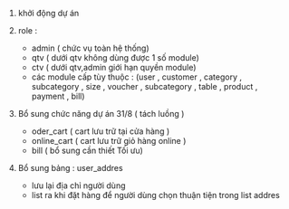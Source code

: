 1. khởi động dự án

2. role :
    - admin ( chức vụ toàn hệ thống)
    - qtv ( dưới qtv không dùng được 1 số module)
    - ctv ( dưới qtv,admin giới hạn quyền module)
    - các module cấp tùy thuộc : 
        (user , customer , category , subcategory , size , voucher , subcategory , table , product , payment , bill)

3. Bổ sung chức năng dự án 31/8 ( tách luồng )
    - oder_cart ( cart lưu trữ tại cửa hàng )
    - online_cart ( cart lưu trữ giỏ hàng online )
    - bill ( bổ sung cần thiết Tối ưu)
4. Bổ sung bảng : user_addres 
    - lưu lại địa chỉ người dùng
    - list ra khi đặt hàng để người dùng chọn thuận tiện trong list addres